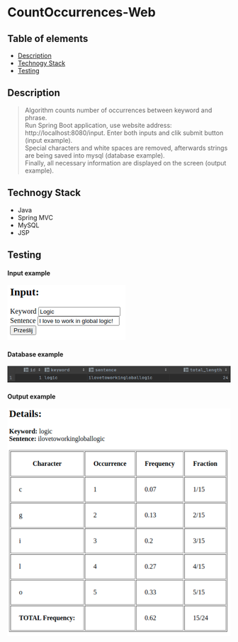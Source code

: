 # CountOccurrences-Web

## Table of elements
* [Description](#description)
* [Technogy Stack](#technogy-stack)
* [Testing](#testing)

## Description
>Algorithm counts number of occurrences between keyword and phrase.<br> Run Spring Boot application, use website address: http://localhost:8080/input. Enter both inputs and clik submit button (input example).<br> Special characters and white spaces are removed, afterwards strings are being saved into mysql (database example).<br>Finally, all necessary information are displayed on the screen (output example).


## Technogy Stack
* Java
* Spring MVC
* MySQL
* JSP

## Testing
#### Input example
![Input](occur_input.png)

#### Database example
![Database](occur_mysql.png)

#### Output example
![Output](occur_output_v2.png)
